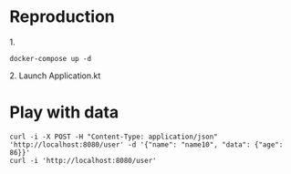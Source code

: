 # Reproduction

1\.
```
docker-compose up -d
```

2\. Launch Application.kt


# Play with data
```
curl -i -X POST -H "Content-Type: application/json" 'http://localhost:8080/user' -d '{"name": "name10", "data": {"age": 86}}'
curl -i 'http://localhost:8080/user'
```
